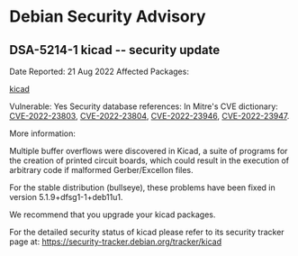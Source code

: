 
Debian Security Advisory
========================


DSA-5214-1 kicad -- security update
-----------------------------------



Date Reported:
21 Aug 2022
Affected Packages:

[kicad](https://packages.debian.org/src:kicad)

Vulnerable:
Yes
Security database references:
In Mitre's CVE dictionary: [CVE-2022-23803](https://security-tracker.debian.org/tracker/CVE-2022-23803), [CVE-2022-23804](https://security-tracker.debian.org/tracker/CVE-2022-23804), [CVE-2022-23946](https://security-tracker.debian.org/tracker/CVE-2022-23946), [CVE-2022-23947](https://security-tracker.debian.org/tracker/CVE-2022-23947).  

More information:

Multiple buffer overflows were discovered in Kicad, a suite of programs
for the creation of printed circuit boards, which could result in the
execution of arbitrary code if malformed Gerber/Excellon files.


For the stable distribution (bullseye), these problems have been fixed in
version 5.1.9+dfsg1-1+deb11u1.


We recommend that you upgrade your kicad packages.


For the detailed security status of kicad please refer to
its security tracker page at:
<https://security-tracker.debian.org/tracker/kicad>






